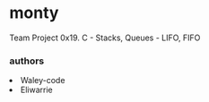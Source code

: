 # monty

Team Project
0x19. C - Stacks, Queues - LIFO, FIFO

<h3> authors</h3>
<li> Waley-code
<li> Eliwarrie

